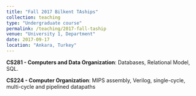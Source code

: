 ```yaml
---
title: "Fall 2017 Bilkent TAships"
collection: teaching
type: "Undergraduate course"
permalink: /teaching/2017-fall-taship
venue: "University 1, Department"
date: 2017-09-17
location: "Ankara, Turkey"
---
```


**CS281 - Computers  and  Data  Organization**: Databases,  Relational Model, SQL.

**CS224 - Computer Organization**:  MIPS assembly, Verilog, single-cycle, multi-cycle and pipelined datapaths

